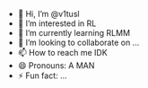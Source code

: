 - 👋 Hi, I’m @v1tusl
- 👀 I’m interested in RL
- 🌱 I’m currently learning RLMM
- 💞️ I’m looking to collaborate on ...
- 📫 How to reach me IDK
- 😄 Pronouns: A MAN
- ⚡ Fun fact: ...

<!---
v1tusl/v1tusl is a ✨ special ✨ repository because its `README.md` (this file) appears on your GitHub profile.
You can click the Preview link to take a look at your changes.
--->
